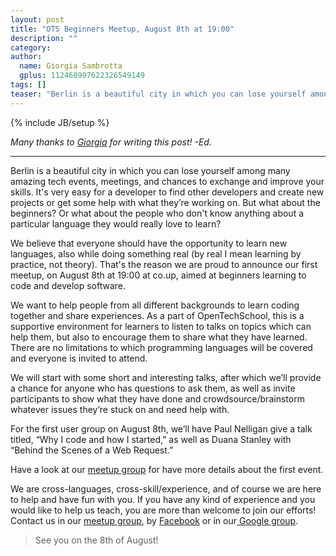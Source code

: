 ```yaml
---
layout: post
title: "OTS Beginners Meetup, August 8th at 19:00"
description: ""
category: 
author:
  name: Giorgia Sambrotta
  gplus: 112468997622326549149
tags: []
teaser: "Berlin is a beautiful city in which you can lose yourself among many amazing tech events, meetings, and chances to exchange and improve your skills. It's very easy for a developer to find other developers and create new projects or get some help with what they’re working on. But what about the beginners? Or what about the people who don't know anything about a particular language they would really love to learn?"
---
```

{% include JB/setup %}

*Many thanks to <a href="http://designbygio.it/">Giorgia</a> for writing this post! -Ed.*

---

Berlin is a beautiful city in which you can lose yourself among many amazing tech events, meetings, and chances to exchange and improve your skills. It's very easy for a developer to find other developers and create new projects or get some help with what they’re working on. But what about the beginners? Or what about the people who don't know anything about a particular language they would really love to learn?

We believe that everyone should have the opportunity to learn new languages, also while doing something real (by real I mean learning by practice, not theory). That's the reason we are proud to announce our first meetup, on August 8th at 19:00 at co.up, aimed at beginners learning to code and develop software.

We want to help people from all different backgrounds to learn coding together and share experiences. As a part of OpenTechSchool, this is a supportive environment for learners to listen to talks on topics which can help them, but also to encourage them to share what they have learned. There are no limitations to which programming languages will be covered and everyone is invited to attend.

We will start with some short and interesting talks, after which we’ll provide a chance for anyone who has questions to ask them, as well as invite participants to show what they have done and crowdsource/brainstorm whatever issues they’re stuck on and need help with.

For the first user group on August 8th, we’ll have Paul Nelligan give a talk titled, “Why I code and how I started,” as well as Duana Stanley with “Behind the Scenes of a Web Request.”

Have a look at our <a href="http://www.meetup.com/ots-beginners-meetup/">meetup group</a> for have more details about the first event.

We are cross-languages, cross-skill/experience, and of course we are here to help and have fun with you. If you have any kind of experience and you would like to help us teach, you are more than welcome to join our efforts! Contact us in our <a href="http://www.meetup.com/ots-beginners-meetup/">meetup group</a>, by <a href="http://www.facebook.com/OpenTechSchool">Facebook</a> or in our<a href="https://groups.google.com/forum/#!forum/opentechschool"> Google group</a>.

>See you on the 8th of August!

